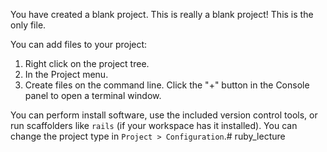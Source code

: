 You have created a blank project.
This is really a blank project! This is the only file.

You can add files to your project:
1. Right click on the project tree.
2. In the Project menu.
3. Create files on the command line. Click the "+" button in the Console panel to open a terminal window.

You can perform install software, use the included version control tools, or run scaffolders like `rails` (if your workspace has it installed).
You can change the project type in `Project > Configuration`.# ruby_lecture
